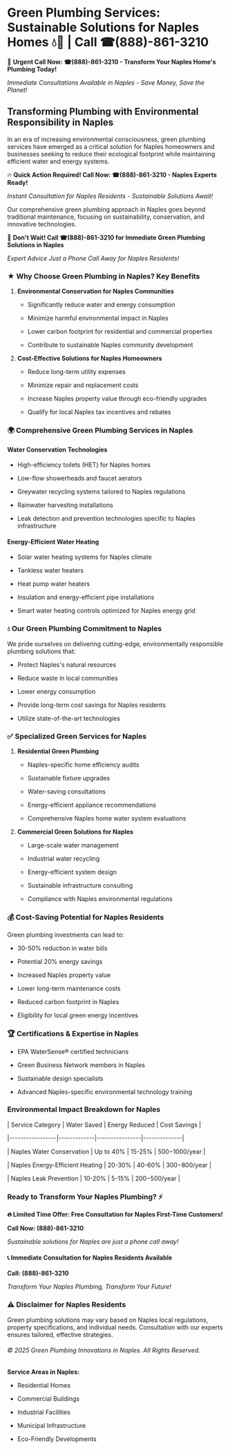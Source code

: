 # Green Plumbing Services: Sustainable Solutions for Naples Homes 💧🌿 | Call ☎(888)-861-3210

🚨 **Urgent Call Now: ☎(888)-861-3210 - Transform Your Naples Home's Plumbing Today!**
*Immediate Consultations Available in Naples - Save Money, Save the Planet!*

## Transforming Plumbing with Environmental Responsibility in Naples

In an era of increasing environmental consciousness, green plumbing services have emerged as a critical solution for Naples homeowners and businesses seeking to reduce their ecological footprint while maintaining efficient water and energy systems. 

🔥 **Quick Action Required! Call Now: ☎(888)-861-3210 - Naples Experts Ready!**
*Instant Consultation for Naples Residents - Sustainable Solutions Await!*

Our comprehensive green plumbing approach in Naples goes beyond traditional maintenance, focusing on sustainability, conservation, and innovative technologies.

🚨 **Don't Wait! Call ☎(888)-861-3210 for Immediate Green Plumbing Solutions in Naples**
*Expert Advice Just a Phone Call Away for Naples Residents!*

### ★ Why Choose Green Plumbing in Naples? Key Benefits

1. **Environmental Conservation for Naples Communities** 
   - Significantly reduce water and energy consumption
   - Minimize harmful environmental impact in Naples
   - Lower carbon footprint for residential and commercial properties
   - Contribute to sustainable Naples community development

2. **Cost-Effective Solutions for Naples Homeowners** 
   - Reduce long-term utility expenses
   - Minimize repair and replacement costs
   - Increase Naples property value through eco-friendly upgrades
   - Qualify for local Naples tax incentives and rebates

### 🌍 Comprehensive Green Plumbing Services in Naples

#### Water Conservation Technologies
- High-efficiency toilets (HET) for Naples homes
- Low-flow showerheads and faucet aerators
- Greywater recycling systems tailored to Naples regulations
- Rainwater harvesting installations
- Leak detection and prevention technologies specific to Naples infrastructure

#### Energy-Efficient Water Heating
- Solar water heating systems for Naples climate
- Tankless water heaters
- Heat pump water heaters
- Insulation and energy-efficient pipe installations
- Smart water heating controls optimized for Naples energy grid

### 💧 Our Green Plumbing Commitment to Naples

We pride ourselves on delivering cutting-edge, environmentally responsible plumbing solutions that:
- Protect Naples's natural resources
- Reduce waste in local communities
- Lower energy consumption
- Provide long-term cost savings for Naples residents
- Utilize state-of-the-art technologies

### ✅ Specialized Green Services for Naples

1. **Residential Green Plumbing**
   - Naples-specific home efficiency audits
   - Sustainable fixture upgrades
   - Water-saving consultations
   - Energy-efficient appliance recommendations
   - Comprehensive Naples home water system evaluations

2. **Commercial Green Solutions for Naples**
   - Large-scale water management
   - Industrial water recycling
   - Energy-efficient system design
   - Sustainable infrastructure consulting
   - Compliance with Naples environmental regulations

### 💰 Cost-Saving Potential for Naples Residents

Green plumbing investments can lead to:
- 30-50% reduction in water bills
- Potential 20% energy savings
- Increased Naples property value
- Lower long-term maintenance costs
- Reduced carbon footprint in Naples
- Eligibility for local green energy incentives

### 🏆 Certifications & Expertise in Naples

- EPA WaterSense® certified technicians
- Green Business Network members in Naples
- Sustainable design specialists
- Advanced Naples-specific environmental technology training

### Environmental Impact Breakdown for Naples

| Service Category | Water Saved | Energy Reduced | Cost Savings |
|-----------------|-------------|----------------|--------------|
| Naples Water Conservation | Up to 40% | 15-25% | $500-$1000/year |
| Naples Energy-Efficient Heating | 20-30% | 40-60% | $300-$800/year |
| Naples Leak Prevention | 10-20% | 5-15% | $200-$500/year |

### Ready to Transform Your Naples Plumbing? ⚡

**🔥 Limited Time Offer: Free Consultation for Naples First-Time Customers!**

**Call Now: (888)-861-3210**
*Sustainable solutions for Naples are just a phone call away!*

#### 📞 Immediate Consultation for Naples Residents Available

**Call: (888)-861-3210**
*Transform Your Naples Plumbing, Transform Your Future!*

### ⚠️ Disclaimer for Naples Residents

Green plumbing solutions may vary based on Naples local regulations, property specifications, and individual needs. Consultation with our experts ensures tailored, effective strategies.

###### © 2025 Green Plumbing Innovations in Naples. All Rights Reserved.

**Service Areas in Naples:** 
- Residential Homes
- Commercial Buildings
- Industrial Facilities
- Municipal Infrastructure
- Eco-Friendly Developments